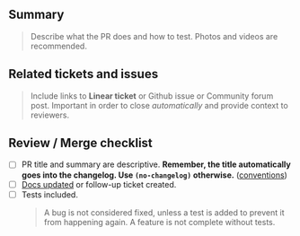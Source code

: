 ## Summary
> Describe what the PR does and how to test. Photos and videos are recommended.



## Related tickets and issues
> Include links to **Linear ticket** or Github issue or Community forum post. Important in order to close *automatically* and provide context to reviewers.



## Review / Merge checklist
- [ ] PR title and summary are descriptive. **Remember, the title automatically goes into the changelog. Use `(no-changelog)` otherwise.** ([conventions](https://github.com/khulnasoft/flowease/blob/master/.github/pull_request_title_conventions.md))
- [ ] [Docs updated](https://github.com/khulnasoft/flowease-docs) or follow-up ticket created.
- [ ] Tests included.
   > A bug is not considered fixed, unless a test is added to prevent it from happening again.
   > A feature is not complete without tests. 